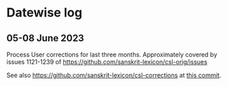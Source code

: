# Datewise log

## 05-08 June 2023
Process User corrections for last three months.
Approximately covered by issues 1121-1239 of https://github.com/sanskrit-lexicon/csl-orig/issues

See also https://github.com/sanskrit-lexicon/csl-corrections at [this commit](https://github.com/sanskrit-lexicon/csl-corrections/commit/99df7e695242892a278ecc82d67263127412445d).
